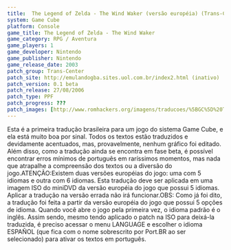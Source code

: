```yaml
---
title:  The Legend of Zelda - The Wind Waker (versão européia) (Trans-Center)
system: Game Cube
platform: Console
game_title: The Legend of Zelda - The Wind Waker
game_category: RPG / Aventura
game_players: 1
game_developer: Nintendo
game_publisher: Nintendo
game_release_date: 2003
patch_group: Trans-Center
patch_site: http://emulandogba.sites.uol.com.br/index2.html (inativo)
patch_version: 0.1 beta
patch_release: 27/08/2006
patch_type: PPF
patch_progress: ???
patch_images: [http://www.romhackers.org/imagens/traducoes/%5BGC%5D%20The%20Legend%20of%20Zelda%20-%20The%20Wind%20Waker%20-%20Trans-Center%20-%201.jpg,http://www.romhackers.org/imagens/traducoes/%5BGC%5D%20The%20Legend%20of%20Zelda%20-%20The%20Wind%20Waker%20-%20Trans-Center%20-%202.jpg,http://www.romhackers.org/imagens/traducoes/%5BGC%5D%20The%20Legend%20of%20Zelda%20-%20The%20Wind%20Waker%20-%20Trans-Center%20-%203.jpg]
---
```

Esta é a primeira tradução brasileira para um jogo do sistema Game Cube, e ela está muito boa por sinal. Todos os textos estão traduzidos e devidamente acentuados, mas, provavelmente, nenhum gráfico foi editado. Além disso, como a tradução ainda se encontra em fase beta, é possível encontrar erros mínimos de português em raríssimos momentos, mas nada que atrapalhe a compreensão dos textos ou a diversão do jogo.ATENÇÃO:Existem duas versões européias do jogo: uma com 5 idiomas e outra com 6 idiomas. Esta tradução deve ser aplicada em uma imagem ISO do miniDVD da versão européia do jogo que possui 5 idiomas. Aplicar a tradução na versão errada não irá funcionar.OBS: Como já foi dito, a tradução foi feita a partir da versão européia do jogo que possui 5 opções de idioma. Quando você abre o jogo pela primeira vez, o idioma padrão é o inglês. Assim sendo, mesmo tendo aplicado o patch na ISO para deixá-la traduzida, é preciso acessar o menu LANGUAGE e escolher o idioma ESPAÑOL (que fica com o nome sobrescrito por Port.BR ao ser selecionado) para ativar os textos em português.
